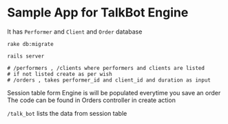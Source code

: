 # Sample App for TalkBot Engine

It has `Performer` and `Client` and `Order` database


```
rake db:migrate

rails server

# /performers , /clients where performers and clients are listed
# if not listed create as per wish
# /orders , takes performer_id and client_id and duration as input
```
Session table form Engine is will be populated everytime you save an order
The code can be found in Orders controller in create action

`/talk_bot` lists the data from session table
